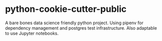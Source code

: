 # python-cookie-cutter-public
A bare bones data science friendly python project. Using pipenv for dependency management and postgres test infrastructure. Also adaptable to use Jupyter notebooks.

